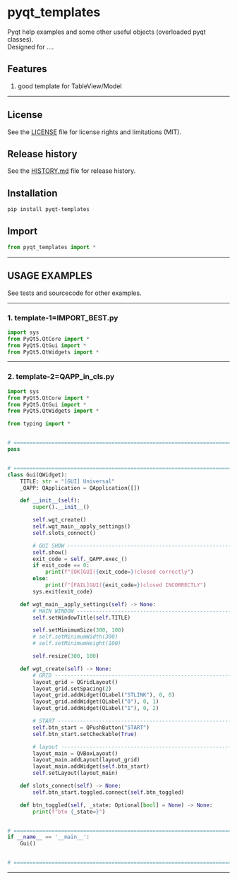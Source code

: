 # pyqt_templates
Pyqt help examples and some other useful objects (overloaded pyqt classes).  
Designed for ....  


## Features
1. good template for TableView/Model  


********************************************************************************
## License
See the [LICENSE](LICENSE) file for license rights and limitations (MIT).


## Release history
See the [HISTORY.md](HISTORY.md) file for release history.


## Installation
```commandline
pip install pyqt-templates
```


## Import
```python
from pyqt_templates import *
```


********************************************************************************
## USAGE EXAMPLES
See tests and sourcecode for other examples.

******************************
### 1. template-1=IMPORT_BEST.py
```python
import sys
from PyQt5.QtCore import *
from PyQt5.QtGui import *
from PyQt5.QtWidgets import *
```

******************************
### 2. template-2=QAPP_in_cls.py
```python
import sys
from PyQt5.QtCore import *
from PyQt5.QtGui import *
from PyQt5.QtWidgets import *

from typing import *


# =====================================================================================================================
pass


# =====================================================================================================================
class Gui(QWidget):
    TITLE: str = "[GUI] Universal"
    _QAPP: QApplication = QApplication([])

    def __init__(self):
        super().__init__()

        self.wgt_create()
        self.wgt_main__apply_settings()
        self.slots_connect()

        # GUI SHOW ----------------------------------------------------------------------------------------------------
        self.show()
        exit_code = self._QAPP.exec_()
        if exit_code == 0:
            print(f"[OK]GUI({exit_code=})closed correctly")
        else:
            print(f"[FAIL]GUI({exit_code=})closed INCORRECTLY")
        sys.exit(exit_code)

    def wgt_main__apply_settings(self) -> None:
        # MAIN WINDOW -------------------------------------------------------------------------------------------------
        self.setWindowTitle(self.TITLE)

        self.setMinimumSize(300, 100)
        # self.setMinimumWidth(300)
        # self.setMinimumHeight(100)

        self.resize(300, 100)

    def wgt_create(self) -> None:
        # GRID --------------------------------------------------------------------------------------------------------
        layout_grid = QGridLayout()
        layout_grid.setSpacing(2)
        layout_grid.addWidget(QLabel("STLINK"), 0, 0)
        layout_grid.addWidget(QLabel("0"), 0, 1)
        layout_grid.addWidget(QLabel("1"), 0, 2)

        # START -------------------------------------------------------------------------------------------------------
        self.btn_start = QPushButton("START")
        self.btn_start.setCheckable(True)

        # layout ------------------------------------------------------------------------------------------------------
        layout_main = QVBoxLayout()
        layout_main.addLayout(layout_grid)
        layout_main.addWidget(self.btn_start)
        self.setLayout(layout_main)

    def slots_connect(self) -> None:
        self.btn_start.toggled.connect(self.btn_toggled)

    def btn_toggled(self, _state: Optional[bool] = None) -> None:
        print(f"btn {_state=}")


# =====================================================================================================================
if __name__ == '__main__':
    Gui()


# =====================================================================================================================
```

********************************************************************************
